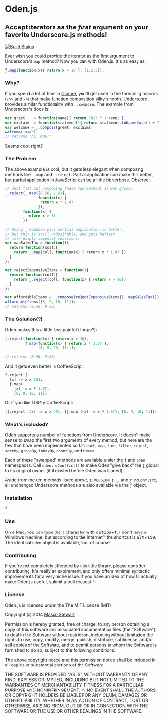 # Oden.js

## Accept iterators as the *first* argument on your favorite Underscore.js methods!

[![Build Status](https://secure.travis-ci.org/masondesu/oden.png?branch=master)](http://travis-ci.org/masondesu/oden)

Ever wish you could provide the iterator as the first argument to Underscore's `map` method? Now you can with Oden.js. It's as easy as:

```javascript
ƒ.map(function(x){ return x + 10 }, [1,2,3]);
```

### Why?

If you spend a lot of time in [Clojure](http://clojure.org/), you'll get used to the threading macros ([`->>`](http://clojuredocs.org/clojure_core/clojure.core/-%3E%3E) and [`->`](http://clojuredocs.org/clojure_core/clojure.core/-%3E)) that make function composition silky smooth. Underscore provides similar functionality with `_.compose`. The [example](http://underscorejs.org/#compose) from Underscore's docs is:

```javascript
var greet    = function(name){ return "hi: " + name; };
var exclaim  = function(statement){ return statement.toUpperCase() + "!"; };
var welcome = _.compose(greet, exclaim);
welcome('moe');
// returns 'hi: MOE!'
```

Seems cool, right?

### The Problem

The above example *is* cool, but it gets less elegant when composing methods like `_.map` and `_.reject`. Partial application can make this better, but partial application in JavaScript can be a little bit verbose. Observe:

```javascript
// Just flat out composing these two methods is way gross.
_.reject(_.map([8.56, 9.63], 
               function(x) { 
                return x * 1.07 
               }), 
        function(x) { 
          return x > 10
        });

// Using _.compose plus partial application is better, 
// but this is still undesirable, and gets heftier 
// with deeply composed functions.
var mapSalesTax = function(){ 
  return function(coll){
    return _.map(coll, function(x) { return x * 1.07 })
  }
};

var rejectExpensiveItems = function(){ 
  return function(coll){
    return _.reject(coll, function(x) { return x > 10})
  }
};

var affordableItems = _.compose(rejectExpensiveItems(), mapSalesTax());
affordableItems([8, 9, 10, 11]);
// returns [8.56, 9.63]
```

### The Solution(?)

Oden makes this a little less painful (I hope?):

```javascript
ƒ.reject(function(x) { return x > 10},
         ƒ.map(function(x) { return x * 1.07 },
               [8, 9, 10, 11]));

// returns [8.56, 9.63]
```

And it gets even better in CoffeeScript:

```coffeescript
ƒ.reject (
  (x) -> x > 10), 
  ƒ.map(
    (x) -> x * 1.07, 
    [8, 9, 10, 11])
```

Or if you like LISP-y CoffeeScript:

```coffeescript
(ƒ.reject ((x) -> x > 10), (ƒ.map ((x) -> x * 1.07), [8, 9, 10, 11]))
```

### What's included?

Oden supports a number of functions from Underscore. It doesn't make sense to swap the first two arguments of every method, but here are the few that have been implemented so far: `each`, `map`, `find`, `filter`, `reject`, `sortBy`, `groupBy`, `indexBy`, `countBy`, and `times`.

Each of these "swapped" methods are available under the `ƒ` and `oden` namespaces. Call `oden.noConflict()` to make Oden "give back" the `ƒ` global to its original owner (if it existed before Oden was loaded).

Aside from the ten methods listed above, `ƒ.VERSION`, `ƒ._`, and `ƒ.noConflict`, all unchanged Underscore methods are also available via the `ƒ` object.

### Installation

?

### Use

On a Mac, you can type the `ƒ` character with <kbd>option</kbd>+<kbd>f</kbd>. I don't have a Windows machine, but according to the Internet™ the shortcut is <kbd>alt</kbd>+<kbd>159</kbd>. The identical `oden` object is available, too, of course.

### Contributing

If you're not completely offended by this little library, please consider contributing. It's really an expirement, and only offers minimal syntactic improvements for a very niche issue. If you have an idea of how to actually make Oden.js useful, submit a pull request :sparkles:

### License

Oden.js is licensed under the The MIT License (MIT)

Copyright (c) 2014 [Mason Stewart](https://twitter.com/masondesu)

Permission is hereby granted, free of charge, to any person obtaining a copy
of this software and associated documentation files (the "Software"), to deal
in the Software without restriction, including without limitation the rights
to use, copy, modify, merge, publish, distribute, sublicense, and/or sell
copies of the Software, and to permit persons to whom the Software is
furnished to do so, subject to the following conditions:

The above copyright notice and this permission notice shall be included in
all copies or substantial portions of the Software.

THE SOFTWARE IS PROVIDED "AS IS", WITHOUT WARRANTY OF ANY KIND, EXPRESS OR
IMPLIED, INCLUDING BUT NOT LIMITED TO THE WARRANTIES OF MERCHANTABILITY,
FITNESS FOR A PARTICULAR PURPOSE AND NONINFRINGEMENT. IN NO EVENT SHALL THE
AUTHORS OR COPYRIGHT HOLDERS BE LIABLE FOR ANY CLAIM, DAMAGES OR OTHER
LIABILITY, WHETHER IN AN ACTION OF CONTRACT, TORT OR OTHERWISE, ARISING FROM,
OUT OF OR IN CONNECTION WITH THE SOFTWARE OR THE USE OR OTHER DEALINGS IN
THE SOFTWARE.

